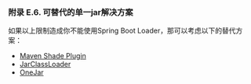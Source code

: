 ### 附录 E.6. 可替代的单一jar解决方案

如果以上限制造成你不能使用Spring Boot Loader，那可以考虑以下的替代方案：

* [Maven Shade Plugin](http://maven.apache.org/plugins/maven-shade-plugin/)
* [JarClassLoader](http://www.jdotsoft.com/JarClassLoader.php)
* [OneJar](http://one-jar.sourceforge.net/)
